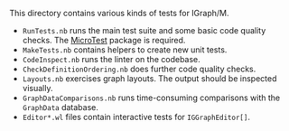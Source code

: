 This directory contains various kinds of tests for IGraph/M.

  - `RunTests.nb` runs the main test suite and some basic code quality checks. The [MicroTest](https://github.com/szhorvat/MicroTest) package is required.
  - `MakeTests.nb` contains helpers to create new unit tests.
  - `CodeInspect.nb` runs the linter on the codebase.
  - `CheckDefinitionOrdering.nb` does further code quality checks.
  - `Layouts.nb` exercises graph layouts. The output should be inspected visually.
  - `GraphDataComparisons.nb` runs time-consuming comparisons with the `GraphData` database.
  - `Editor*.wl` files contain interactive tests for `IGGraphEditor[]`.
